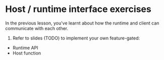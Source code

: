 # Host / runtime interface exercises

In the previous lesson, you've learnt about how the runtime and client can communicate with each other.

1. Refer to slides (TODO) to implement your own feature-gated:
* Runtime API
* Host function
